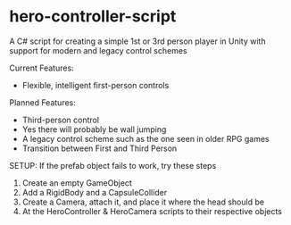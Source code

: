 # hero-controller-script
A C# script for creating a simple 1st or 3rd person player in Unity with support for modern and legacy control schemes

Current Features:
- Flexible, intelligent first-person controls

Planned Features:
- Third-person control
- Yes there will probably be wall jumping
- A legacy control scheme such as the one seen in older RPG games
- Transition between First and Third Person

SETUP:
If the prefab object fails to work, try these steps
1) Create an empty GameObject
2) Add a RigidBody and a CapsuleCollider
3) Create a Camera, attach it, and place it where the head should be
4) At the HeroController & HeroCamera scripts to their respective objects
